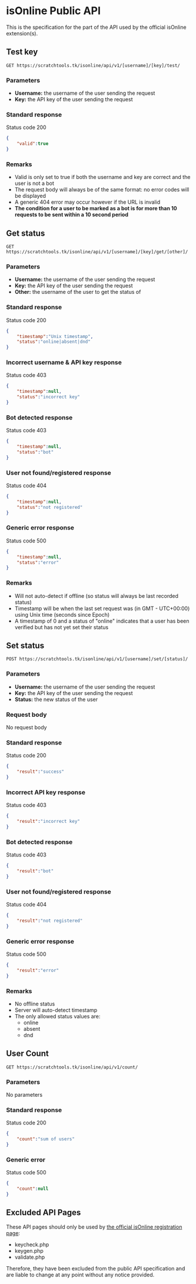 # isOnline Public API #
This is the specification for the part of the API used by the official isOnline extension(s).

## Test key ##
```
GET https://scratchtools.tk/isonline/api/v1/[username]/[key]/test/
```

### Parameters ###
- **Username:** the username of the user sending the request
- **Key:** the API key of the user sending the request

### Standard response ###
Status code 200
```json
{
    "valid":true
}
```
### Remarks ###
- Valid is only set to true if both the username and key are correct and the user is not a bot
- The request body will always be of the same format: no error codes will be displayed
- A generic 404 error may occur however if the URL is invalid
- **The condition for a user to be marked as a bot is for more than 10 requests to be sent within a 10 second period**

## Get status ##
```
GET https://scratchtools.tk/isonline/api/v1/[username]/[key]/get/[other]/
```

### Parameters ###
- **Username:** the username of the user sending the request
- **Key:** the API key of the user sending the request
- **Other:** the username of the user to get the status of

### Standard response ###
Status code 200
```json
{
    "timestamp":"Unix timestamp",
    "status":"online|absent|dnd"
}
```

### Incorrect username & API key response ###
Status code 403
```json
{
    "timestamp":null,
    "status":"incorrect key"
}
```

### Bot detected response ###
Status code 403
```json
{
    "timestamp":null,
    "status":"bot"
}
```

### User not found/registered response ###
Status code 404
```json
{
    "timestamp":null,
    "status":"not registered"
}
```

### Generic error response ###
Status code 500
```json
{
    "timestamp":null,
    "status":"error"
}
```

### Remarks ###
- Will not auto-detect if offline (so status will always be last recorded status)
- Timestamp will be when the last set request was (in GMT - UTC+00:00) using Unix time (seconds since Epoch)
- A timestamp of 0 and a status of "online" indicates that a user has been verified but has not yet set their status

## Set status ##

```
POST https://scratchtools.tk/isonline/api/v1/[username]/set/[status]/
```

### Parameters ###
- **Username:** the username of the user sending the request
- **Key:** the API key of the user sending the request
- **Status:** the new status of the user

### Request body ###
No request body

### Standard response ###
Status code 200
```json
{
    "result":"success"
}
```

### Incorrect API key response ###
Status code 403
```json
{
    "result":"incorrect key"
}
```

### Bot detected response ###
Status code 403
```json
{
    "result":"bot"
}
```

### User not found/registered response ###
Status code 404
```json
{
    "result":"not registered"
}
```

### Generic error response ###
Status code 500
```json
{
    "result":"error"
}
```

### Remarks ###
- No offline status
- Server will auto-detect timestamp
- The only allowed status values are:
  * online
  * absent
  * dnd

## User Count ##

```
GET https://scratchtools.tk/isonline/api/v1/count/
```

### Parameters ###
No parameters

### Standard response ###
Status code 200
```json
{
    "count":"sum of users"
}
```

### Generic error ###
Status code 500
```json
{
    "count":null
}
```

## Excluded API Pages ##
These API pages should only be used by [the official isOnline registration page](https://scratchtools.tk/isonline/register/):

- keycheck.php
- keygen.php
- validate.php

Therefore, they have been excluded from the public API specification
and are liable to change at any point without any notice provided.